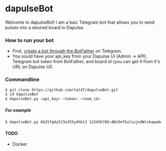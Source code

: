 # dapulseBot

Welcome to dapulseBot! I am a baic Telegram bot that allows you to send pulses into a desired board in Dapulse.

### How to run your bot

  - First, [create a bot through the BotFather] on Telegram.
  - You sould have your api_key from your Dapulse UI (Admin -> API), Telegram bot token from BotFather, and board id (you can get it from it's URL on Dapulse UI).

### Commandline

```sh
$ git clone https://github.com/tal47/dapulseBot.git
$ cd dapulseBot
$ dapulseBot.py <api_key> <token> <room_id>
```

##### For example

```sh
$ dapulseBot.py 6b25fg4y523a355y4hb13 123456789:ABcDefGuliujndWivkapwAAA 143256789
```

#### TODO
 - Docker

   [create a bot through the BotFather]: https://github.com/python-telegram-bot/python-telegram-bot
